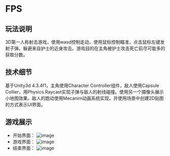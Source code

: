 FPS
============

玩法说明
---------

3D第一人称射击游戏，使用wasd控制走动，使用鼠标控制瞄准，点击鼠标左键发射子弹。躲避来自护士的近身攻击。游戏目的在主角被护士攻击死亡前尽可能多的获取分数。

技术细节
--------
基于Unity3d 4.3.4f1，主角使用Character Controller组件，敌人使用Capsule Collier，用Physics.Raycast实现子弹与敌人的射线碰撞。使用另一个摄像头展示小地图效果。敌人的跑动使用Mecanim动画系统实现。并使用场景中创建2D贴图的方式表示UI界面。

游戏展示
--------
- 开始界面：
![image](https://github.com/mingchaoyan/FPS/blob/master/GameShots/begin.png)
- 游戏界面：
![image](https://github.com/mingchaoyan/FPS/blob/master/GameShots/playing.png)
- 结束界面：
![image](https://github.com/mingchaoyan/FPS/blob/master/GameShots/end.png)

